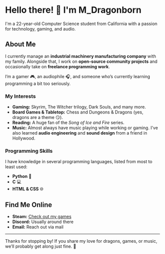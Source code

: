 # Hello there! 👋 I'm M_Dragonborn

I'm a 22-year-old Computer Science student from California with a passion for technology, gaming, and audio.  

## About Me
I currently manage an **industrial machinery manufacturing company** with my family. Alongside that, I work on **open-source community projects** and occasionally take on **freelance programming work**.  

I’m a gamer 🎮, an audiophile 🎧, and someone who’s currently learning programming a bit too seriously.  

### My Interests
- **Gaming:** Skyrim, The Witcher trilogy, Dark Souls, and many more.  
- **Board Games & Tabletop:** Chess and Dungeons & Dragons (yes, dragons are a theme 😏).  
- **Reading:** A huge fan of the *Song of Ice and Fire* series.  
- **Music:** Almost always have music playing while working or gaming. I've also learned **audio engineering** and **sound design** from a friend in Hollywood.  

### Programming Skills
I have knowledge in several programming languages, listed from most to least used:
- **Python** 🐍  
- **C** 💻  
- **HTML & CSS** 🌐  

## Find Me Online
- **Steam:** [Check out my games](#)  
- **Discord:** Usually around there  
- **Email:** Reach out via mail  

---

Thanks for stopping by! If you share my love for dragons, games, or music, we’ll probably get along just fine. 🐉

